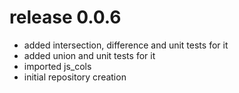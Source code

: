 # release 0.0.6
 * added intersection, difference and unit tests for it
 * added union and unit tests for it
 * imported js_cols
 * initial repository creation
